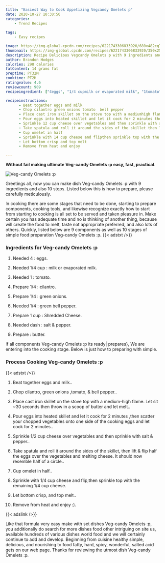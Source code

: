 ```yaml
---
title: "Easiest Way to Cook Appetizing Vegcandy Omelets p"
date: 2020-10-27 10:30:50
categories:
    - Trend Recipes
    
tags:
    - Easy recipes

image: https://img-global.cpcdn.com/recipes/6221743306833920/680x482cq70/veg-candy-omelets-p-recipe-main-photo.jpg
thumbnail: https://img-global.cpcdn.com/recipes/6221743306833920/350x250cq70/veg-candy-omelets-p-recipe-main-photo.jpg
description: Recipe Delicious Vegcandy Omelets p with 9 ingredients and 10 stages of easy cooking.
author: Brandon Hodges
calories: 298 calories
fatContent: 14 grams fat
preptime: PT32M
cooktime: PT2H
ratingvalue: 4.6
reviewcount: 909
recipeingredient: ["4eggs", "1/4 cupmilk or evaporated milk", "1tomato", "1/4cilantro", "1/4green onions", "1/4green bell pepper", "1 cupShredded Cheese", "dashsalt  pepper", "butter"]

recipeinstructions: 
      - Beat together eggs and milk 
      - Chop cilantro green onions tomato  bell pepper 
      - Place cast iron skillet on the stove top with a mediumhigh flame Let sit 30 seconds then throw in a scoop of butter and let melt 
      - Pour eggs into heated skillet and let it cook for 2 minutes then scatter your chopped vegetables onto one side of the cooking eggs and let cook for 2 minutes 
      - Sprinkle 12 cup cheese over vegetables and then sprinkle with salt  pepper 
      - Take spatula and roll it around the sides of the skillet then lift  flip half the eggs over the vegetables and melting cheese It should now resemble half of a circle 
      - Cup omelet in half 
      - Sprinkle with 14 cup cheese and flipthen sprinkle top with the remaining 14 cup cheese 
      - Let bottom crisp and top melt 
      - Remove from heat and enjoy 

---
```




**Without fail making ultimate Veg-candy Omelets :p easy, fast, practical**. 


![Veg-candy Omelets :p](https://img-global.cpcdn.com/recipes/6221743306833920/680x482cq70/veg-candy-omelets-p-recipe-main-photo.jpg "Veg-candy Omelets :p")




Greetings all, now you can make dish Veg-candy Omelets :p with 9 ingredients and also 10 steps. Listed below this is how to prepare, please carefully meticulously.

In cooking there are some stages that need to be done, starting to prepare components, cooking tools, and likewise recognize exactly how to start from starting to cooking is all set to be served and taken pleasure in. Make certain you has adequate time and no is thinking of another thing, because will create the food to melt, taste not appropriate preferred, and also lots of others. Quickly, listed below are 9 components as well as 10 stages of simple food preparation Veg-candy Omelets :p.
{{< adstxt />}}

### Ingredients for Veg-candy Omelets :p


1. Needed 4 : eggs.

1. Needed 1/4 cup : milk or evaporated milk.

1. Needed 1 : tomato.

1. Prepare 1/4 : cilantro.

1. Prepare 1/4 : green onions.

1. Needed 1/4 : green bell pepper.

1. Prepare 1 cup : Shredded Cheese.

1. Needed dash : salt &amp; pepper.

1. Prepare  : butter.



If all components Veg-candy Omelets :p its ready| prepares}, We are entering into the cooking stage. Below is just how to preparing with simple.

### Process Cooking Veg-candy Omelets :p

{{< adstxt />}}


1. Beat together eggs and milk..



1. Chop cilantro, green onions ,tomato, &amp; bell pepper..



1. Place cast iron skillet on the stove top with a medium-high flame. Let sit ~30 seconds then throw in a scoop of butter and let melt..



1. Pour eggs into heated skillet and let it cook for 2 minutes ,then scatter your chopped vegetables onto one side of the cooking eggs and let cook for 2 minutes..



1. Sprinkle 1/2 cup cheese over vegetables and then sprinkle with salt &amp; pepper..



1. Take spatula and roll it around the sides of the skillet, then lift &amp; flip half the eggs over the vegetables and melting cheese. It should now resemble half of a circle..



1. Cup omelet in half..



1. Sprinkle with 1/4 cup cheese and flip,then sprinkle top with the remaining 1/4 cup cheese.



1. Let bottom crisp, and top melt..



1. Remove from heat and enjoy :).





{{< adslink />}}

Like that formula very easy make with set dishes Veg-candy Omelets :p, you additionally do search for more dishes food other intriguing on site us, available hundreds of various dishes world food and we will certainly continue to add and develop. Beginning from cuisine healthy simple, delicious, and nourishing to food fatty, hard, spicy, wonderful, salted acid gets on our web page. Thanks for reviewing the utmost dish Veg-candy Omelets :p.
